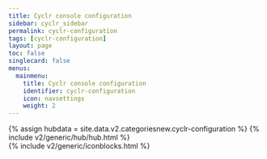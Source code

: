 ```yaml
---
title: Cyclr console configuration
sidebar: cyclr_sidebar
permalink: cyclr-configuration
tags: [cyclr-configuration]
layout: page
toc: false
singlecard: false
menus:
  mainmenu:
    title: Cyclr console configuration
    identifier: cyclr-configuration
    icon: navsettings
    weight: 2
---
```

{% assign hubdata = site.data.v2.categoriesnew.cyclr-configuration %}
{% include v2/generic/hub/hub.html %}	
{% include v2/generic/iconblocks.html %}	